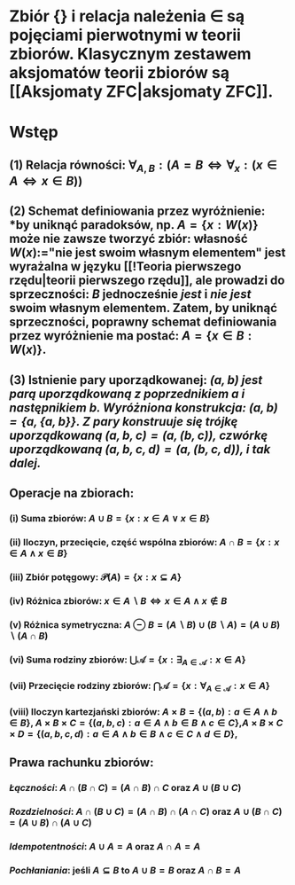 # **Zbiór** $\{\}$ i **relacja należenia** $\in$ są pojęciami pierwotnymi w teorii zbiorów. Klasycznym zestawem aksjomatów teorii zbiorów są [[Aksjomaty ZFC|aksjomaty ZFC]].

# **Wstęp**
## (1) **Relacja równości**: $\forall_{A,B}:(A=B\iff{\forall_{x}:(x\in{A}\iff{x\in{B}})})$
## (2) **Schemat definiowania przez wyróżnienie:** *by uniknąć paradoksów, np. $A = \{x:W(x)\}$ może nie zawsze tworzyć zbiór: własność $W(x):=$"nie jest swoim własnym elementem" jest wyrażalna w języku [[!Teoria pierwszego rzędu|teorii pierwszego rzędu]], ale prowadzi do sprzeczności: $B$ jednocześnie *jest* i *nie jest* swoim własnym elementem. Zatem, by uniknąć sprzeczności, poprawny **schemat definiowania przez wyróżnienie** ma postać: $A=\{x\in{B}:W(x)\}$.
## (3) **Istnienie pary uporządkowanej**: *$(a,b)$ jest parą uporządkowaną z **poprzednikiem** $a$ i **następnikiem** $b$. Wyróżniona konstrukcja: $(a,b)=\{a,\{a,b\}\}$. Z pary konstruuje się **trójkę uporządkowaną** $(a,b,c)=(a,(b,c))$, **czwórkę uporządkowaną** $(a,b,c,d)=(a,(b,c,d))$, i tak dalej.*
## **Operacje na zbiorach**:
### (i) **Suma zbiorów**: $A\cup{}B = \{x:x\in{}A\vee{}x\in{}B\}$
### (ii) **Iloczyn, przecięcie, część wspólna zbiorów**: $A\cap{}B = \{x:x\in{}A\wedge{}x\in{}B\}$
### (iii) **Zbiór potęgowy**: $\mathcal{P}(A) = \{x: x\subseteq A\}$
### (iv) **Różnica zbiorów**: $x \in A \backslash B \iff x \in A \wedge x \notin B$
### (v) **Różnica symetryczna**: $A \ominus B = (A \backslash B) \cup (B \backslash A) = (A \cup B) \backslash (A \cap B)$
### (vi) **Suma rodziny zbiorów**: $\bigcup\mathcal{A} = \{x:\exists_{A\in\mathcal{A}}:x\in{}A\}$
### (vii) **Przecięcie rodziny zbiorów**:  $\bigcap\mathcal{A} = \{x:\forall_{A\in\mathcal{A}}:x\in{}A\}$
### (viii) **Iloczyn kartezjański zbiorów**: $A\times{}B = \{(a,b):a\in{}A\wedge{}b\in{}B\}$, $A\times{}B\times{}C=\{(a,b,c):a\in{}A\wedge{}b\in{}B\wedge{}c\in{}C\}$,$A\times{}B\times{}C{}\times{}D=\{(a,b,c,d):a\in{}A\wedge{}b\in{}B\wedge{}c\in{}C\wedge{}d\in{}D\}$,

## **Prawa rachunku  zbiorów**:
### *Łączności*: $A \cap (B \cap C) = (A \cap B) \cap C$ oraz $A \cup (B \cup C)$
### *Rozdzielności*:  $A \cap (B \cup C) = (A \cap B) \cap (A \cap C)$  oraz $A \cup (B \cap C) = (A \cup B) \cap (A \cup C)$
### *Idempotentności*: $A \cup A = A$ oraz $A\cap A=A$
### *Pochłaniania*:  jeśli $A\subseteq B$ to $A \cup B = B$ oraz $A \cap B=A$
